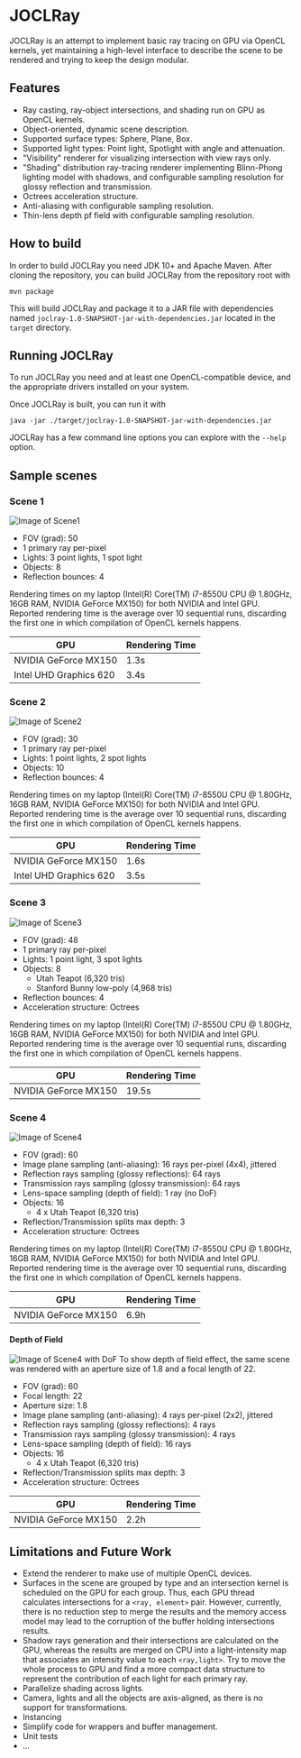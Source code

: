 # JOCLRay
JOCLRay is an attempt to implement basic ray tracing on GPU via OpenCL kernels, yet maintaining a high-level interface to describe the scene to be rendered and trying to keep the design modular.

## Features
- Ray casting, ray-object intersections, and shading run on GPU as OpenCL kernels.
- Object-oriented, dynamic scene description.
- Supported surface types: Sphere, Plane, Box.
- Supported light types: Point light, Spotlight with angle and attenuation.
- "Visibility" renderer for visualizing intersection with view rays only.
- "Shading" distribution ray-tracing renderer implementing Blinn-Phong lighting model with shadows, and configurable sampling resolution for glossy reflection and transmission.
- Octrees acceleration structure.
- Anti-aliasing with configurable sampling resolution.
- Thin-lens depth pf field with configurable sampling resolution.

## How to build

In order to build  JOCLRay you need JDK 10+ and Apache Maven. After cloning the repository, you can build JOCLRay from the repository root with
``` 
mvn package
```
This will build JOCLRay and package it to a JAR file with dependencies named `joclray-1.0-SNAPSHOT-jar-with-dependencies.jar` located in the `target` directory.

## Running JOCLRay
To run JOCLRay you need and at least one OpenCL-compatible device, and the appropriate drivers installed on your system.

Once JOCLRay is built, you can run it with
```
java -jar ./target/joclray-1.0-SNAPSHOT-jar-with-dependencies.jar
```

JOCLRay has a few command line options you can explore with the `--help` option.

## Sample scenes

### Scene 1
![Image of Scene1](./sample-images/scene1.png)

- FOV (grad): 50
- 1 primary ray per-pixel
- Lights: 3 point lights, 1 spot light
- Objects: 8
- Reflection bounces: 4

Rendering times on my laptop (Intel(R) Core(TM) i7-8550U CPU @ 1.80GHz, 16GB RAM, NVIDIA GeForce MX150) for both NVIDIA and Intel GPU. Reported rendering time is the average over 10 sequential runs, discarding the first one in which compilation of OpenCL kernels happens.

GPU         | Rendering Time
----------- | -------------
NVIDIA GeForce MX150    | 1.3s
Intel UHD Graphics 620  | 3.4s


### Scene 2
![Image of Scene2](./sample-images/scene2.png)

- FOV (grad): 30
- 1 primary ray per-pixel
- Lights: 1 point lights, 2 spot lights
- Objects: 10
- Reflection bounces: 4

Rendering times on my laptop (Intel(R) Core(TM) i7-8550U CPU @ 1.80GHz, 16GB RAM, NVIDIA GeForce MX150) for both NVIDIA and Intel GPU. Reported rendering time is the average over 10 sequential runs, discarding the first one in which compilation of OpenCL kernels happens.

GPU         | Rendering Time
----------- | -------------
NVIDIA GeForce MX150    | 1.6s
Intel UHD Graphics 620  | 3.5s

### Scene 3
![Image of Scene3](./sample-images/scene3.png)

- FOV (grad): 48
- 1 primary ray per-pixel
- Lights: 1 point light, 3 spot lights
- Objects: 8
  - Utah Teapot (6,320 tris)
  - Stanford Bunny low-poly (4,968 tris)
- Reflection bounces: 4
- Acceleration structure: Octrees

Rendering times on my laptop (Intel(R) Core(TM) i7-8550U CPU @ 1.80GHz, 16GB RAM, NVIDIA GeForce MX150) for both NVIDIA and Intel GPU. Reported rendering time is the average over 10 sequential runs, discarding the first one in which compilation of OpenCL kernels happens.

GPU         | Rendering Time
----------- | -------------
NVIDIA GeForce MX150    | 19.5s

### Scene 4
![Image of Scene4](./sample-images/scene4.png)

- FOV (grad): 60
- Image plane sampling (anti-aliasing): 16 rays per-pixel (4x4), jittered
- Reflection rays sampling (glossy reflections): 64 rays
- Transmission rays sampling (glossy transmission): 64 rays
- Lens-space sampling (depth of field): 1 ray (no DoF)
- Objects: 16
  - 4 x Utah Teapot (6,320 tris) 
- Reflection/Transmission splits max depth: 3
- Acceleration structure: Octrees

Rendering times on my laptop (Intel(R) Core(TM) i7-8550U CPU @ 1.80GHz, 16GB RAM, NVIDIA GeForce MX150) for both NVIDIA and Intel GPU. Reported rendering time is the average over 10 sequential runs, discarding the first one in which compilation of OpenCL kernels happens.

GPU         | Rendering Time
----------- | -------------
NVIDIA GeForce MX150    | 6.9h

#### Depth of Field
![Image of Scene4 with DoF](./sample-images/scene4_dof.png)
To show depth of field effect, the same scene was rendered with an aperture size of 1.8 and a focal length of 22. 

- FOV (grad): 60
- Focal length: 22
- Aperture size: 1.8
- Image plane sampling (anti-aliasing): 4 rays per-pixel (2x2), jittered
- Reflection rays sampling (glossy reflections): 4 rays
- Transmission rays sampling (glossy transmission): 4 rays
- Lens-space sampling (depth of field): 16 rays
- Objects: 16
  - 4 x Utah Teapot (6,320 tris) 
- Reflection/Transmission splits max depth: 3
- Acceleration structure: Octrees

GPU         | Rendering Time
----------- | -------------
NVIDIA GeForce MX150    | 2.2h

## Limitations and Future Work
- Extend the renderer to make use of multiple OpenCL devices.
- Surfaces in the scene are grouped by type and an intersection kernel is scheduled on the GPU for each group. Thus, each GPU thread calculates intersections for a `<ray, element>` pair. However, currently, there is no reduction step to merge the results and the memory access model may lead to the corruption of the buffer holding intersections results.
- Shadow rays generation and their intersections are calculated on the GPU, whereas the results are merged on CPU into a light-intensity map that associates an intensity value to each `<ray,light>`. Try to move the whole process to GPU and find a more compact data structure to represent the contribution of each light for each primary ray.
- Parallelize shading across lights.
- Camera, lights and all the objects are axis-aligned, as there is no support for transformations.
- Instancing
- Simplify code for wrappers and buffer management.
- Unit tests
- ...